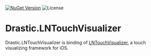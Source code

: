 [![NuGet Version](https://img.shields.io/nuget/v/Drastic.LNTouchVisualizer.svg)](https://www.nuget.org/packages/Drastic.LNTouchVisualizer/) ![License](https://img.shields.io/badge/License-MIT-blue.svg)

# Drastic.LNTouchVisualizer

Drastic.LNTouchVisualizer is binding of [LNTouchVisualizer](https://github.com/LeoNatan/LNTouchVisualizer), a touch visualizing framework for iOS.
